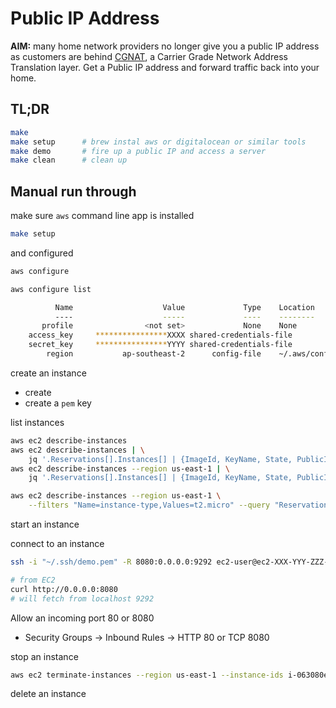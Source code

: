 # Public IP Address

**AIM:** many home network providers no longer give you a public IP address as customers are behind [CGNAT](https://en.wikipedia.org/wiki/Carrier-grade_NAT), a Carrier Grade Network Address Translation layer. Get a Public IP address and forward traffic back into your home.

## TL;DR

```sh
make
make setup      # brew instal aws or digitalocean or similar tools
make demo       # fire up a public IP and access a server
make clean      # clean up
```

## Manual run through

make sure `aws` command line app is installed

```sh
make setup
```

and configured

```sh
aws configure

aws configure list

          Name                    Value             Type    Location
          ----                    -----             ----    --------
       profile                <not set>             None    None
    access_key     ****************XXXX shared-credentials-file
    secret_key     ****************YYYY shared-credentials-file
        region           ap-southeast-2      config-file    ~/.aws/config
```

create an instance

- create
- create a `pem` key

list instances

```sh
aws ec2 describe-instances
aws ec2 describe-instances | \
    jq '.Reservations[].Instances[] | {ImageId, KeyName, State, PublicIpAddress, PublicDnsName}'
aws ec2 describe-instances --region us-east-1 | \
    jq '.Reservations[].Instances[] | {ImageId, KeyName, State, PublicIpAddress, PublicDnsName}'

aws ec2 describe-instances --region us-east-1 \
    --filters "Name=instance-type,Values=t2.micro" --query "Reservations[].Instances[].InstanceId"
```

start an instance

connect to an instance

```sh
ssh -i "~/.ssh/demo.pem" -R 8080:0.0.0.0:9292 ec2-user@ec2-XXX-YYY-ZZZ-AAA.ap-southeast-2.compute.amazonaws.com

# from EC2
curl http://0.0.0.0:8080
# will fetch from localhost 9292

```

Allow an incoming port 80 or 8080
- Security Groups -> Inbound Rules -> HTTP 80 or TCP 8080

stop an instance
```sh
aws ec2 terminate-instances --region us-east-1 --instance-ids i-063080ea46f052408
```

delete an instance


